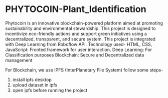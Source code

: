 # PHYTOCOIN-Plant_Identification
Phytocoin is an innovative blockchain-powered platform aimed at promoting sustainability and environmental stewardship. This project is designed to incentivize eco-friendly actions and support green initiatives using a decentralized, transparent, and secure system.
This project is integrated with Deep Learning from Roboflow API.
Technology used- 
HTML, CSS, JavaScript: Fronted framework for user interaction.
Deep Learning: For Classification purposes
Blockchain: Secure and Decentralized data management 

For Blockchain, we use IPFS (InterPlanetary File System) 
follow some steps-
1. install ipfs desktop 
2. upload dataset in ipfs
3. open ipfs before running the project 
